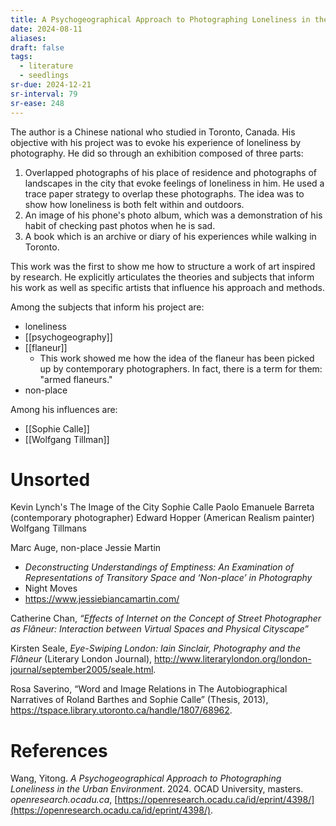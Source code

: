 ```yaml
---
title: A Psychogeographical Approach to Photographing Loneliness in the Urban Environment by Wang
date: 2024-08-11
aliases: 
draft: false
tags:
  - literature
  - seedlings
sr-due: 2024-12-21
sr-interval: 79
sr-ease: 248
---
```

The author is a Chinese national who studied in Toronto, Canada. His objective with his project was to evoke his experience of loneliness by photography. He did so through an exhibition composed of three parts:
1. Overlapped photographs of his place of residence and photographs of landscapes in the city that evoke feelings of loneliness in him. He used a trace paper strategy to overlap these photographs. The idea was to show how loneliness is both felt within and outdoors.
2. An image of his phone's photo album, which was a demonstration of his habit of checking past photos when he is sad.
3. A book which is an archive or diary of his experiences while walking in Toronto.

This work was the first to show me how to structure a work of art inspired by research. He explicitly articulates the theories and subjects that inform his work as well as specific artists that influence his approach and methods.

Among the subjects that inform his project are:
- loneliness
- [[psychogeography]]
- [[flaneur]]
	- This work showed me how the idea of the flaneur has been picked up by contemporary photographers. In fact, there is a term for them: "armed flaneurs."
- non-place

Among his influences are:
- [[Sophie Calle]]
- [[Wolfgang Tillman]]

# Unsorted

Kevin Lynch's The Image of the City
Sophie Calle
Paolo Emanuele Barreta (contemporary photographer)
Edward Hopper (American Realism painter)
Wolfgang Tillmans

Marc Auge, non-place
Jessie Martin
- _Deconstructing Understandings of Emptiness: An Examination of Representations of Transitory Space and ‘Non-place’ in Photography_
- Night Moves
- https://www.jessiebiancamartin.com/

Catherine Chan, _“Effects of Internet on the Concept of Street Photographer as Flâneur: Interaction between Virtual Spaces and Physical Cityscape”_

Kirsten Seale, _Eye-Swiping London: Iain Sinclair, Photography and the Flâneur_ (Literary London Journal), http://www.literarylondon.org/london-journal/september2005/seale.html.

Rosa Saverino, “Word and Image Relations in The Autobiographical Narratives of Roland Barthes and Sophie Calle” (Thesis, 2013), https://tspace.library.utoronto.ca/handle/1807/68962.

# References

Wang, Yitong. _A Psychogeographical Approach to Photographing Loneliness in the Urban Environment_. 2024. OCAD University, masters. _openresearch.ocadu.ca_, [https://openresearch.ocadu.ca/id/eprint/4398/](https://openresearch.ocadu.ca/id/eprint/4398/).